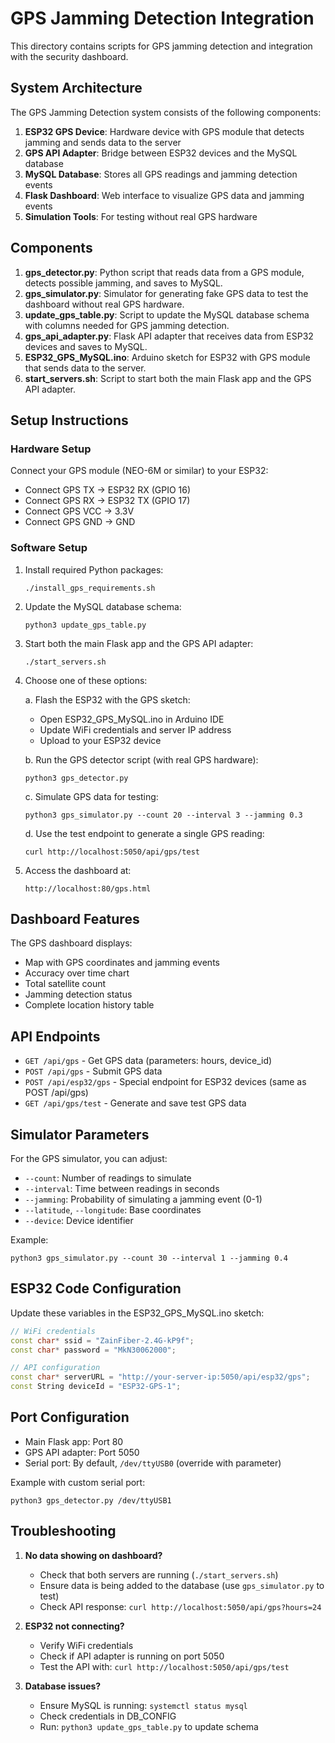 # GPS Jamming Detection Integration

This directory contains scripts for GPS jamming detection and integration with the security dashboard.

## System Architecture

The GPS Jamming Detection system consists of the following components:

1. **ESP32 GPS Device**: Hardware device with GPS module that detects jamming and sends data to the server
2. **GPS API Adapter**: Bridge between ESP32 devices and the MySQL database
3. **MySQL Database**: Stores all GPS readings and jamming detection events
4. **Flask Dashboard**: Web interface to visualize GPS data and jamming events
5. **Simulation Tools**: For testing without real GPS hardware

## Components

1. **gps_detector.py**: Python script that reads data from a GPS module, detects possible jamming, and saves to MySQL.
2. **gps_simulator.py**: Simulator for generating fake GPS data to test the dashboard without real GPS hardware.
3. **update_gps_table.py**: Script to update the MySQL database schema with columns needed for GPS jamming detection.
4. **gps_api_adapter.py**: Flask API adapter that receives data from ESP32 devices and saves to MySQL.
5. **ESP32_GPS_MySQL.ino**: Arduino sketch for ESP32 with GPS module that sends data to the server.
6. **start_servers.sh**: Script to start both the main Flask app and the GPS API adapter.

## Setup Instructions

### Hardware Setup

Connect your GPS module (NEO-6M or similar) to your ESP32:
- Connect GPS TX → ESP32 RX (GPIO 16)
- Connect GPS RX → ESP32 TX (GPIO 17)
- Connect GPS VCC → 3.3V
- Connect GPS GND → GND

### Software Setup

1. Install required Python packages:
   ```
   ./install_gps_requirements.sh
   ```

2. Update the MySQL database schema:
   ```
   python3 update_gps_table.py
   ```

3. Start both the main Flask app and the GPS API adapter:
   ```
   ./start_servers.sh
   ```

4. Choose one of these options:

   a. Flash the ESP32 with the GPS sketch:
   - Open ESP32_GPS_MySQL.ino in Arduino IDE
   - Update WiFi credentials and server IP address
   - Upload to your ESP32 device
   
   b. Run the GPS detector script (with real GPS hardware):
   ```
   python3 gps_detector.py
   ```
   
   c. Simulate GPS data for testing:
   ```
   python3 gps_simulator.py --count 20 --interval 3 --jamming 0.3
   ```
   
   d. Use the test endpoint to generate a single GPS reading:
   ```
   curl http://localhost:5050/api/gps/test
   ```

5. Access the dashboard at:
   ```
   http://localhost:80/gps.html
   ```

## Dashboard Features

The GPS dashboard displays:
- Map with GPS coordinates and jamming events
- Accuracy over time chart
- Total satellite count
- Jamming detection status
- Complete location history table

## API Endpoints

- `GET /api/gps` - Get GPS data (parameters: hours, device_id)
- `POST /api/gps` - Submit GPS data
- `POST /api/esp32/gps` - Special endpoint for ESP32 devices (same as POST /api/gps)
- `GET /api/gps/test` - Generate and save test GPS data

## Simulator Parameters

For the GPS simulator, you can adjust:
- `--count`: Number of readings to simulate
- `--interval`: Time between readings in seconds
- `--jamming`: Probability of simulating a jamming event (0-1)
- `--latitude`, `--longitude`: Base coordinates
- `--device`: Device identifier

Example:
```
python3 gps_simulator.py --count 30 --interval 1 --jamming 0.4
```

## ESP32 Code Configuration

Update these variables in the ESP32_GPS_MySQL.ino sketch:
```cpp
// WiFi credentials
const char* ssid = "ZainFiber-2.4G-kP9f";
const char* password = "MkN30062000";

// API configuration
const char* serverURL = "http://your-server-ip:5050/api/esp32/gps";
const String deviceId = "ESP32-GPS-1"; 
```

## Port Configuration

- Main Flask app: Port 80
- GPS API adapter: Port 5050
- Serial port: By default, `/dev/ttyUSB0` (override with parameter)

Example with custom serial port:
```
python3 gps_detector.py /dev/ttyUSB1
```

## Troubleshooting

1. **No data showing on dashboard?**
   - Check that both servers are running (`./start_servers.sh`)
   - Ensure data is being added to the database (use `gps_simulator.py` to test)
   - Check API response: `curl http://localhost:5050/api/gps?hours=24`

2. **ESP32 not connecting?**
   - Verify WiFi credentials
   - Check if API adapter is running on port 5050
   - Test the API with: `curl http://localhost:5050/api/gps/test`

3. **Database issues?**
   - Ensure MySQL is running: `systemctl status mysql`
   - Check credentials in DB_CONFIG
   - Run: `python3 update_gps_table.py` to update schema
